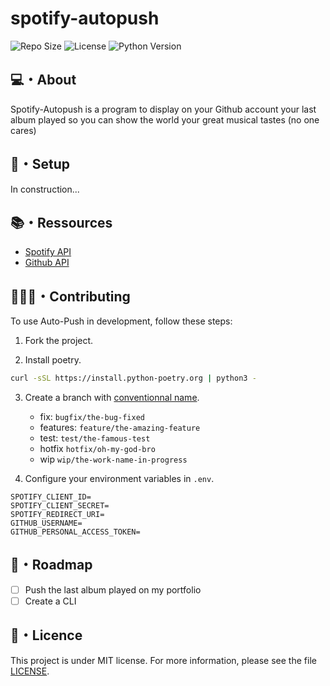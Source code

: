 # spotify-autopush

![Repo Size](https://img.shields.io/github/repo-size/abroudoux/spotify-autopush)
![License](https://img.shields.io/badge/license-MIT-blue)
![Python Version](https://img.shields.io/badge/python-3.12-blue)

## 💻・About

Spotify-Autopush is a program to display on your Github account your last album played so you can show the world your great musical tastes (no one cares)

## 🎯・Setup

In construction...

## 📚・Ressources

- [Spotify API](https://developer.spotify.com/documentation/web-api)
- [Github API](https://docs.github.com/en/rest/users/users?apiVersion=2022-11-28)

## 🧑‍🤝‍🧑・Contributing

To use Auto-Push in development, follow these steps:

1. Fork the project.

2. Install poetry.

```sh
curl -sSL https://install.python-poetry.org | python3 -
```

3. Create a branch with [conventionnal name](https://tilburgsciencehub.com/building-blocks/collaborate-and-share-your-work/use-github/naming-git-branches/).

   - fix: `bugfix/the-bug-fixed`
   - features: `feature/the-amazing-feature`
   - test: `test/the-famous-test`
   - hotfix `hotfix/oh-my-god-bro`
   - wip `wip/the-work-name-in-progress`

4. Configure your environment variables in `.env`.

```
SPOTIFY_CLIENT_ID=
SPOTIFY_CLIENT_SECRET=
SPOTIFY_REDIRECT_URI=
GITHUB_USERNAME=
GITHUB_PERSONAL_ACCESS_TOKEN=
```

## 🎯・Roadmap

- [ ] Push the last album played on my portfolio
- [ ] Create a CLI

## 📑・Licence

This project is under MIT license. For more information, please see the file [LICENSE](./LICENSE).
